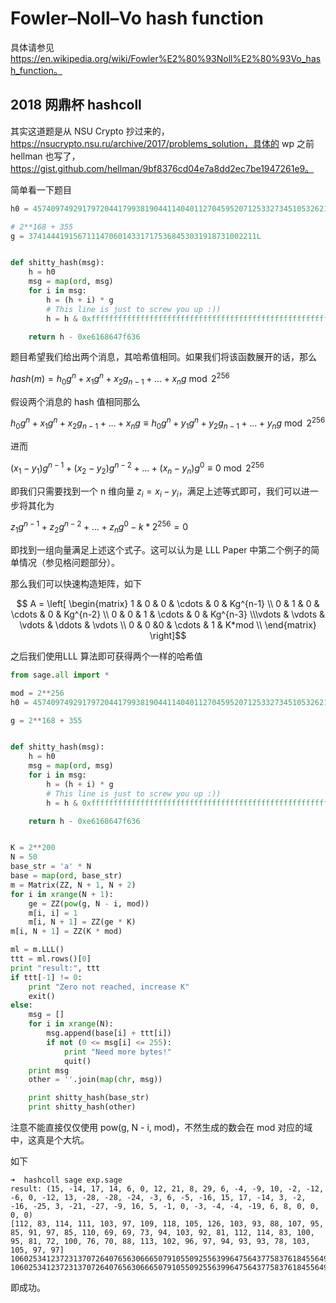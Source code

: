 # Fowler–Noll–Vo hash function

具体请参见 https://en.wikipedia.org/wiki/Fowler%E2%80%93Noll%E2%80%93Vo_hash_function。

## 2018 网鼎杯 hashcoll

其实这道题是从 NSU Crypto 抄过来的，https://nsucrypto.nsu.ru/archive/2017/problems_solution，具体的 wp 之前 hellman 也写了，https://gist.github.com/hellman/9bf8376cd04e7a8dd2ec7be1947261e9。

简单看一下题目

```python
h0 = 45740974929179720441799381904411404011270459520712533273451053262137196814399

# 2**168 + 355
g = 374144419156711147060143317175368453031918731002211L


def shitty_hash(msg):
    h = h0
    msg = map(ord, msg)
    for i in msg:
        h = (h + i) * g
        # This line is just to screw you up :))
        h = h & 0xffffffffffffffffffffffffffffffffffffffffffffffffffffffffffffffff

    return h - 0xe6168647f636
```

题目希望我们给出两个消息，其哈希值相同。如果我们将该函数展开的话，那么

$hash(m)=h_0g^n+x_1g^n+x_2g_{n-1}+...+x_ng \bmod 2^{256}$

假设两个消息的 hash 值相同那么

$h_0g^n+x_1g^n+x_2g_{n-1}+...+x_ng  \equiv h_0g^n+y_1g^n+y_2g_{n-1}+...+y_ng\bmod 2^{256}$

进而

$(x_1-y_1)g^{n-1}+(x_2-y_2)g^{n-2}+...+(x_n-y_n)g^0 \equiv 0 \bmod 2^{256}$

即我们只需要找到一个 n 维向量 $z_i=x_i-y_i$，满足上述等式即可，我们可以进一步将其化为

$z_1g^{n-1}+z_2g^{n-2}+...+z_ng^0-k*2^{256}=0$

即找到一组向量满足上述这个式子。这可以认为是 LLL Paper 中第二个例子的简单情况（参见格问题部分）。

那么我们可以快速构造矩阵，如下

$$ A = \left[ \begin{matrix} 1   & 0 & 0     & \cdots & 0 & Kg^{n-1}     \\ 0   & 1  & 0    & \cdots & 0 & Kg^{n-2}  \\ 0   & 0   & 1   & \cdots & 0 & Kg^{n-3} \\\vdots & \vdots & \vdots & \ddots & \vdots \\ 0   & 0   &0   & \cdots & 1 & K*mod     \\ \end{matrix} \right]$$

之后我们使用LLL 算法即可获得两个一样的哈希值

```python
from sage.all import *

mod = 2**256
h0 = 45740974929179720441799381904411404011270459520712533273451053262137196814399

g = 2**168 + 355


def shitty_hash(msg):
    h = h0
    msg = map(ord, msg)
    for i in msg:
        h = (h + i) * g
        # This line is just to screw you up :))
        h = h & 0xffffffffffffffffffffffffffffffffffffffffffffffffffffffffffffffff

    return h - 0xe6168647f636


K = 2**200
N = 50
base_str = 'a' * N
base = map(ord, base_str)
m = Matrix(ZZ, N + 1, N + 2)
for i in xrange(N + 1):
    ge = ZZ(pow(g, N - i, mod))
    m[i, i] = 1
    m[i, N + 1] = ZZ(ge * K)
m[i, N + 1] = ZZ(K * mod)

ml = m.LLL()
ttt = ml.rows()[0]
print "result:", ttt
if ttt[-1] != 0:
    print "Zero not reached, increase K"
    exit()
else:
    msg = []
    for i in xrange(N):
        msg.append(base[i] + ttt[i])
        if not (0 <= msg[i] <= 255):
            print "Need more bytes!"
            quit()
    print msg
    other = ''.join(map(chr, msg))

    print shitty_hash(base_str)
    print shitty_hash(other)
```

注意不能直接仅仅使用 pow(g, N - i, mod)，不然生成的数会在 mod 对应的域中，这真是个大坑。

如下

```shell
➜  hashcoll sage exp.sage
result: (15, -14, 17, 14, 6, 0, 12, 21, 8, 29, 6, -4, -9, 10, -2, -12, -6, 0, -12, 13, -28, -28, -24, -3, 6, -5, -16, 15, 17, -14, 3, -2, -16, -25, 3, -21, -27, -9, 16, 5, -1, 0, -3, -4, -4, -19, 6, 8, 0, 0, 0, 0)
[112, 83, 114, 111, 103, 97, 109, 118, 105, 126, 103, 93, 88, 107, 95, 85, 91, 97, 85, 110, 69, 69, 73, 94, 103, 92, 81, 112, 114, 83, 100, 95, 81, 72, 100, 76, 70, 88, 113, 102, 96, 97, 94, 93, 93, 78, 103, 105, 97, 97]
106025341237231370726407656306665079105509255639964756437758376184556498283725
106025341237231370726407656306665079105509255639964756437758376184556498283725
```

即成功。